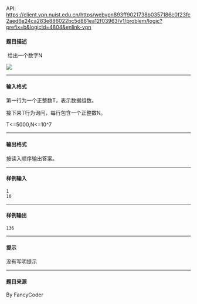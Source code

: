 API: https://client.vpn.nuist.edu.cn/https/webvpn893ff9021738b0357186c0f23fc2aed6e24ca283e886022bc5d861ea12f03963/v1/problem/logic?prefix=b&logicId=4804&enlink-vpn

#### 题目描述

 给出一个数字N

![](../file/4804_0.jpg)

---

#### 输入格式

第一行为一个正整数T，表示数据组数。

接下来T行为询问，每行包含一个正整数N。

T<=5000,N<=10^7

---

#### 输出格式

按读入顺序输出答案。

---

#### 样例输入
```
1
10
```

---

#### 样例输出
```
136
```

---

#### 提示

没有写明提示

---

#### 题目来源

By FancyCoder